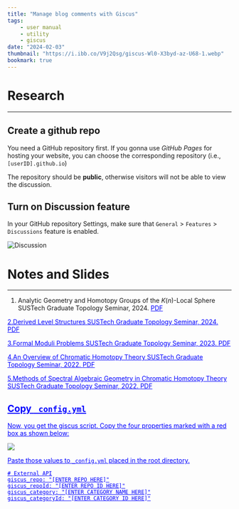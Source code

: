 ```yaml
---
title: "Manage blog comments with Giscus"
tags:
    - user manual
    - utility
    - giscus
date: "2024-02-03"
thumbnail: "https://i.ibb.co/V9j2Qsg/giscus-Wl0-X3byd-az-U68-1.webp"
bookmark: true
---
```


# Research
---

## Create a github repo

You need a GitHub repository first. If you gonna use *GitHub Pages* for hosting your website, you can choose the corresponding repository (i.e., `[userID].github.io`)

The repository should be **public**, otherwise visitors will not be able to view the discussion.

## Turn on Discussion feature

In your GitHub repository Settings, make sure that `General` > `Features` > `Discussions` feature is enabled.

![Discussion](https://i.ibb.co/P1FV02D/giscus-00.png)

# Notes and Slides
---


1. Analytic Geometry and Homotopy Groups  of the $K(n)$-Local Sphere
 SUSTech Graduate Topology Seminar, 2024. <a href="files/K(n)sphere.pdf" style ="color:blue;text-decoration:underline;">PDF
          
2.Derived Level Structures
SUSTech Graduate Topology Seminar, 2024. <a href="files/Derived_Level_Talk.pdf" style ="color:blue;text-decoration:underline;">PDF
          
3.Formal Moduli Problems
SUSTech Graduate Topology Seminar, 2023. <a href="files/FMP.pdf" style ="color:blue;text-decoration:underline;">PDF

4.An Overview of Chromatic Homotopy Theory
SUSTech Graduate Topology Seminar, 2022. <a href="files/cht.pdf" style ="color:blue;text-decoration:underline;">PDF
        
5.Methods of Spectral Algebraic Geometry  in Chromatic Homotopy Theory
SUSTech Graduate Topology Seminar, 2022. <a href="files/sag_cht.pdf" style ="color:blue;text-decoration:underline;">PDF
      

## Copy  `_config.yml`

Now, you get the giscus script. Copy the four properties marked with a red box as shown below:

![](https://i.ibb.co/Z154x8P/giscus-04.png)

Paste those values to `_config.yml` placed in the root directory.

```
# External API
giscus_repo: "[ENTER REPO HERE]"
giscus_repoId: "[ENTER REPO ID HERE]"
giscus_category: "[ENTER CATEGORY NAME HERE]"
giscus_categoryId: "[ENTER CATEGORY ID HERE]"
```
